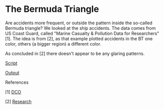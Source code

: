 # The Bermuda Triangle

Are accidents more frequent, or outside the pattern inside the
so-called Bermuda triangle? We looked at the ship accidents. The data
comes from US Coast Guard, called "Marine Casualty & Pollution Data for
Researchers" [1]. The idea is from [2], as that example plotted accidents
in the BT one color, others (a bigger region) a different color.

As concluded in [2] there doesn't appear to be any glaring patterns. 

[Script](bermuda.py)

[Output](bermuda-out.html)

References

[1] [DCO](https://www.dco.uscg.mil/Our-Organization/Assistant-Commandant-for-Prevention-Policy-CG-5P/Inspections-Compliance-CG-5PC-/Office-of-Investigations-Casualty-Analysis/Marine-Casualty-and-Pollution-Data-for-Researchers/)

[2] [Research](https://www.rebellionresearch.com/the-mystery-of-the-bermuda-triangle-a-scientific-analysis)

